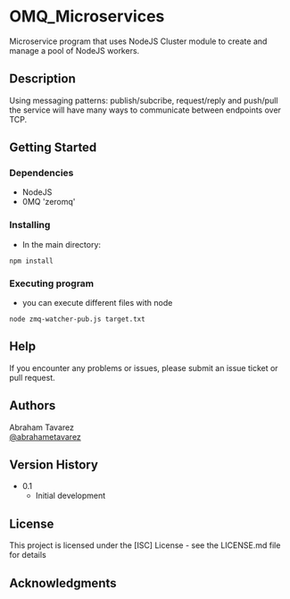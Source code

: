 # OMQ_Microservices

Microservice program that uses NodeJS Cluster module to create and manage a pool of NodeJS workers.

## Description

Using messaging patterns: publish/subcribe, request/reply and push/pull the service will have many ways to communicate between endpoints over TCP.

## Getting Started

### Dependencies

* NodeJS
* 0MQ 'zeromq'

### Installing

* In the main directory: 
```
npm install
```

### Executing program

* you can execute different files with node
```
node zmq-watcher-pub.js target.txt
```

## Help

If you encounter any problems or issues, please submit an issue ticket or pull request.

## Authors

Abraham Tavarez  
[@abrahametavarez](https://www.linkedin.com/in/abrahametavarez/)

## Version History

* 0.1
    * Initial development

## License

This project is licensed under the [ISC] License - see the LICENSE.md file for details

## Acknowledgments

